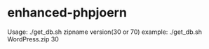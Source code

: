 # enhanced-phpjoern
Usage:  ./get_db.sh zipname version(30 or 70)
example:  ./get_db.sh WordPress.zip 30
